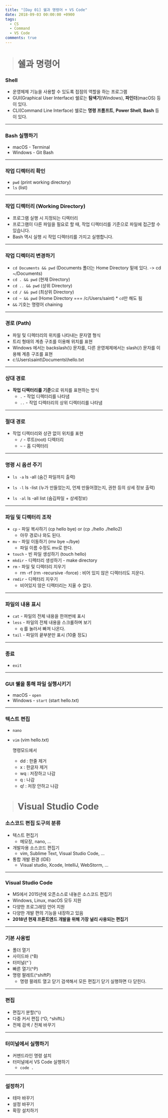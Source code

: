 ```yaml
---
title: "[Day 01] 쉘과 명령어 + VS Code"
date: 2018-09-03 00:00:00 +0900
tags:
  - CS
  - Command
  - VS Code
comments: true
---
```


> # 쉘과 명령어

### Shell

- 운영체제 기능을 사용할 수 있도록 접점의 역할을 하는 프로그램
- GUI(Graphical User Interface) 쉘로는 **탐색기**(Windows), **파인더**(macOS) 등이 있다.
- CLI(Command Line Interface) 쉘로는 **명령 프롬프트**, **Power Shell**, **Bash** 등이 있다.

---

### Bash 실행하기

- macOS - Terminal
- Windows - Git Bash

---

### 작업 디렉터리 확인

- `pwd`  (print working directory)
- `ls`  (list)

---

### 작업 디렉터리 (Working Directory)

- 프로그램 실행 시 지정되는 디렉터리
- 프로그램이 다른 파일을 필요로 할 때, 작업 디렉터리를 기준으로 파일에 접근할 수 있습니다.
- Bash 역시 실행 시 작업 디렉터리를 가지고 실행합니다.

---

### 작업 디렉터리 변경하기

- `cd Documents && pwd` (Documents 폴더는 Home Directory 밑에 있다. -> cd ~/Documents)
- `cd . && pwd` (현재 Directory)
- `cd .. && pwd` (상위 Directory)
- `cd / && pwd` (최상위 Directory)
- `cd ~ && pwd` (Home Directory === /c/Users/saint) * `cd`만 해도 됨
- `&&` 기호는 명령어 chaining

---

### 경로 (Path)

- 파일 및 디렉터리의 위치를 나타내는 문자열 형식
- 트리 형태의 계층 구조를 이용해 위치를 표현
- Windows 에서는 backslash(\\) 문자를, 다른 운영체제에서는 slash(/) 문자를 이용해 계층 구조를 표현
- c:\Users\saint\Documents\hello.txt

---

### 상대 경로

- **작업 디렉터리를 기준**으로 위치를 표현하는 방식
  - `.` - 작업 디렉터리를 나타냄
  - `..` - 작업 디렉터리의 상위 디렉터리를 나타냄

---

### 절대 경로

- 작업 디렉터리와 상관 없이 위치를 표현
  - `/` - 루트(root) 디렉터리
  - `~` - 홈 디렉터리

---

### 명령 시 옵션 주기

- `ls -a`  ls -all (숨긴 파일까지 출력)
- `ls -l`  ls -list (누가 만들었는지, 언제 만들어졌는지, 권한 등의 상세 정보 출력)

- `ls -al`  ls -all list (숨김파일 + 상세정보)

---

### 파일 및 디렉터리 조작

- `cp` - 파일 복사하기 (cp hello bye) or (cp ./hello ./hello2) 
  - 아무 경로나 와도 된다.
- `mv` - 파일 이동하기 (mv bye ~/bye) 
  - 파일 이름 수정도 mv로 한다.
- `touch` - 빈 파일 생성하기 (touch hello)
- `mkdir` - 디렉터리 생성하기 - make directory
- `rm` - 파일 및 디렉터리 지우기
  - rm -rf (rm -recursive -force) : 비어 있지 않은 디렉터리도 지운다.
- `rmdir` - 디렉터리 지우기 
  - 비어있지 않은 디렉터리는 지울 수 없다.

---

### 파일의 내용 표시

- `cat` - 파일의 전체 내용을 한꺼번에 표시
- `less` - 파일의 전체 내용을 스크롤하며 보기
  - q 를 눌러서 빠져 나온다.
- `tail` - 파일의 끝부분만 표시 (10줄 정도)

---

### 종료

- `exit`

---

### GUI 쉘을 통해 파일 실행시키기

- macOS - `open`
- Windows - `start` (start hello.txt)

---

### 텍스트 편집

- `nano`

- `vim` (vim hello.txt)

  명령모드에서

  - dd : 한줄 제거
  - x : 한글자 제거
  - wq : 저장하고 나감
  - q : 나감
  - q! : 저장 안하고 나감

> # Visual Studio Code

### 소스코드 편집 도구의 분류

- 텍스트 편집기
  - 메모장, nano, ...
- 개발자용 소스코드 편집기
  - vim, Sublime Text, Visual Studio Code, ...
- 통합 개발 환경 (IDE)
  - Visual studio, Xcode, IntelliJ, WebStorm, ...

---

### Visual Studio Code

- MS에서 2015년에 오픈소스로 내놓은 소스코드 편집기
- Windows, Linux, macOS 모두 지원
- 다양한 프로그래밍 언어 지원
- 다양한 개발 편의 기능을 내장하고 있음
- **2018년 현재 프론트엔드 개발을 위해 가장 널리 사용되는 편집기**

---

### 기본 사용법

- 폴더 열기
- 사이드바 (^B)
- 터미널(^`)
- 빠른 열기(^P)
- 명령 팔레트(^shiftP)
  - 명령 팔레트 열고 닫기 검색해서 모든 편집기 닫기 실행하면 다 닫힌다.

---

### 편집

- 편집기 분할(^\\)
- 다중 커서 편집 (^D, ^shiftL)
- 전체 검색 / 전체 바꾸기

---

### 터미널에서 실행하기

- 커맨드라인 명령 설치
- 터미널에서 VS Code 실행하기
  - `code .`

---

### 설정하기

- 테마 바꾸기
- 설정 바꾸기
- 확장 설치하기